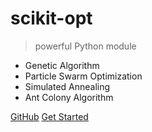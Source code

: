 <!-- ![logo](_media/pic.jpg) -->

# scikit-opt

> powerful Python module

* Genetic Algorithm
* Particle Swarm Optimization
* Simulated Annealing
* Ant Colony Algorithm

[GitHub](https://github.com/guofei9987/scikit-opt/)
[Get Started](docs/doc_en/0_get_started.md)
